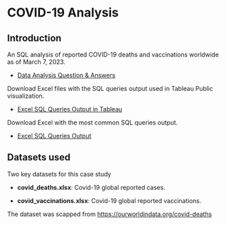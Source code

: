 # COVID-19 Analysis

## Introduction

An SQL analysis of reported COVID-19 deaths and vaccinations worldwide as of March 7, 2023.
  * [Data Analysis Question & Answers](https://github.com/kopkam/Covid19-Analysis/blob/main/questions_and_answers.md)

Download Excel files with the SQL queries output used in Tableau Public visualization.
  * [Excel SQL Queries Output in Tableau](https://github.com/kopkam/Covid19-Analysis/tree/main/tableau_tables)

Download Excel with the most common SQL queries output.
  * [Excel SQL Queries Output](https://github.com/kopkam/Covid19-Analysis/tree/main/excel_sql_queries_output)

## Datasets used
Two key datasets for this case study

- <strong> covid_deaths.xlsx</strong>: Covid-19 global reported cases.
 
- <strong> covid_vaccinations.xlsx</strong>: Covid-19 global reported vaccinations.


The dataset was scapped from https://ourworldindata.org/covid-deaths
